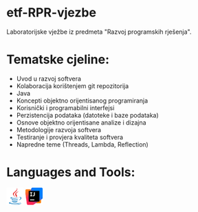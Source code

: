 # etf-RPR-vjezbe

Laboratorijske vježbe iz predmeta "Razvoj programskih rješenja".

# Tematske cjeline:
- Uvod u razvoj softvera
- Kolaboracija korištenjem git repozitorija
- Java
- Koncepti objektno orijentisanog programiranja
- Korisnički i programabilni interfejsi
- Perzistencija podataka (datoteke i baze podataka)
- Osnove objektno orijentisane analize i dizajna
- Metodologije razvoja softvera
- Testiranje i provjera kvaliteta softvera
- Napredne teme (Threads, Lambda, Reflection)
  
# Languages and Tools:
<img src="https://raw.githubusercontent.com/devicons/devicon/master/icons/java/java-original.svg" alt="Java" width="40" height="40"/> 
<img src="https://raw.githubusercontent.com/devicons/devicon/master/icons/intellij/intellij-original.svg" alt="IntelliJ IDEA" width="40" height="40"/>

